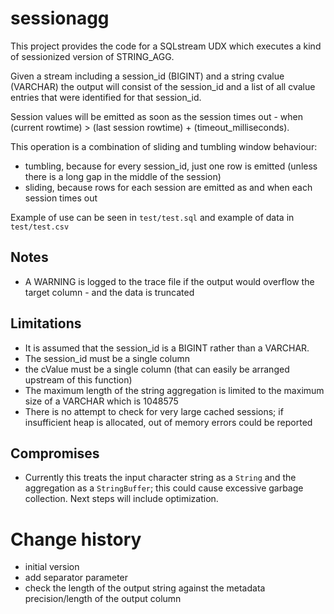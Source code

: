 # sessionagg

This project provides the code for a SQLstream UDX which executes a kind of sessionized version of STRING_AGG.

Given a stream including a session_id (BIGINT) and a string cvalue (VARCHAR) the output will consist of the session_id and a list of all cvalue entries that were identified for that session_id.

Session values will be emitted as soon as the session times out - when (current rowtime) > (last session rowtime) + (timeout_milliseconds).

This operation is a combination of sliding and tumbling window behaviour:

* tumbling, because for every session_id, just one row is emitted (unless there is a long gap in the middle of the session)
* sliding, because rows for each session are emitted as and when each session times out

Example of use can be seen in `test/test.sql` and example of data in `test/test.csv`

## Notes

* A WARNING is logged to the trace file if the output would overflow the target column - and the data is truncated

## Limitations

* It is assumed that the session_id is a BIGINT rather than a VARCHAR. 
* The session_id must be a single column
* the cValue must be a single column (that can easily be arranged upstream of this function)
* The maximum length of the string aggregation is limited to the maximum size of a VARCHAR which is 1048575
* There is no attempt to check for very large cached sessions; if insufficient heap is allocated, out of memory errors could be reported

## Compromises

* Currently this treats the input character string as a `String` and the aggregation as a `StringBuffer`; this could cause excessive garbage collection. Next steps will include optimization.

# Change history

* initial version
* add separator parameter
* check the length of the output string against the metadata precision/length of the output column

